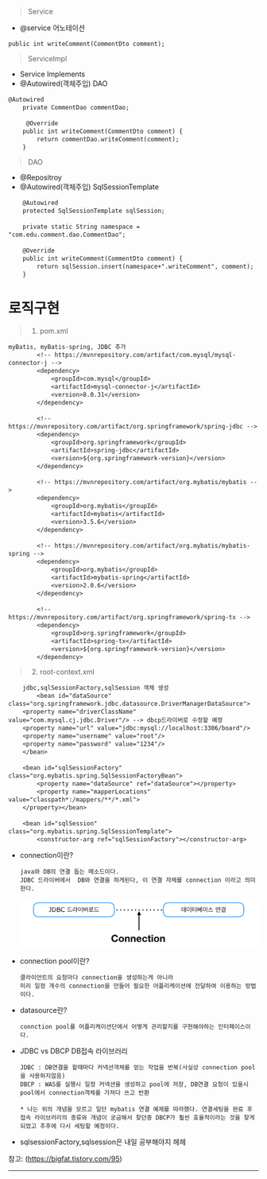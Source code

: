 > Service
- @service 어노테이션
```
public int writeComment(CommentDto comment);
```

> ServiceImpl
- Service Implements 
- @Autowired(객체주입) DAO
```
@Autowired
    private CommentDao commentDao;

     @Override
    public int writeComment(CommentDto comment) {
        return commentDao.writeComment(comment);
    }
```

> DAO
- @Repositroy
- @Autowired(객체주입) SqlSessionTemplate 
```
    @Autowired
    protected SqlSessionTemplate sqlSession;
    
    private static String namespace = "com.edu.comment.dao.CommentDao";
    
    @Override
    public int writeComment(CommentDto comment) {
        return sqlSession.insert(namespace+".writeComment", comment);
    }
```

# 로직구현 

> 1. pom.xml
```
myBatis, myBatis-spring, JDBC 추가
		<!-- https://mvnrepository.com/artifact/com.mysql/mysql-connector-j -->
		<dependency>
		    <groupId>com.mysql</groupId>
		    <artifactId>mysql-connector-j</artifactId>
		    <version>8.0.31</version>
		</dependency>
		
		<!-- https://mvnrepository.com/artifact/org.springframework/spring-jdbc -->
		<dependency>
		    <groupId>org.springframework</groupId>
		    <artifactId>spring-jdbc</artifactId>
		    <version>${org.springframework-version}</version>
		</dependency>
		
		<!-- https://mvnrepository.com/artifact/org.mybatis/mybatis -->
		<dependency>
		    <groupId>org.mybatis</groupId>
		    <artifactId>mybatis</artifactId>
		    <version>3.5.6</version>
		</dependency>
		
		<!-- https://mvnrepository.com/artifact/org.mybatis/mybatis-spring -->
		<dependency>
		    <groupId>org.mybatis</groupId>
		    <artifactId>mybatis-spring</artifactId>
		    <version>2.0.6</version>
		</dependency>
		
		<!-- https://mvnrepository.com/artifact/org.springframework/spring-tx -->
		<dependency>
		    <groupId>org.springframework</groupId>
		    <artifactId>spring-tx</artifactId>
		    <version>${org.springframework-version}</version>
		</dependency> 
```


> 2. root-context.xml

```
    jdbc,sqlSessionFactory,sqlSession 객체 생성
        <bean id="dataSource" class="org.springframework.jdbc.datasource.DriverManagerDataSource">
	<property name="driverClassName" value="com.mysql.cj.jdbc.Driver"/> --> dbcp드라이버로 수정할 예정
	<property name="url" value="jdbc:mysql://localhost:3306/board"/>
	<property name="username" value="root"/>
	<property name="password" value="1234"/>
	</bean>
	
	<bean id="sqlSessionFactory" class="org.mybatis.spring.SqlSessionFactoryBean">
		<property name="dataSource" ref="dataSource"></property>
		<property name="mapperLocations" value="classpath*:/mappers/**/*.xml">   
	</property></bean>
		
	<bean id="sqlSession" class="org.mybatis.spring.SqlSessionTemplate">
		<constructor-arg ref="sqlSessionFactory"></constructor-arg>	  
```


- connection이란?
    ```
    java와 DB의 연결 돕는 메소드이다. 
    JDBC 드라이버에서  DB와 연결을 하게된다, 이 연결 자체를 connection 이라고 의미한다.
    ```
    <img src="https://github.com/gjwoo96/Stu_StepByStep/blob/main/Spring%20Stu/img/connection.png?raw=true">
    
- connection pool이란?
    ```
    클라이언트의 요청마다 connection을 생성하는게 아니라
    미리 일정 개수의 connection을 만들어 필요한 어플리케이션에 전달하여 이용하는 방법이다.
    ```

- datasource란?
    ```
    connction pool를 어플리케이션단에서 어떻게 관리할지를 구현해야하는 인터페이스이다.
    ```

- JDBC vs DBCP DB접속 라이브러리
    ```
   JDBC : DB연결을 할때마다 커넥션객체를 얻는 작업을 반복(사실상 connection pool을 사용하지않음)
   DBCP : WAS를 실행시 일정 커넥션을 생성하고 pool에 저장, DB연결 요청이 있을시 pool에서 connection객체를 가져다 쓰고 반환 

    * 나는 위의 개념을 모르고 일단 mybatis 연결 예제를 따라했다. 연결세팅을 완료 후 접속 라이브러리의 종류와 개념이 궁금해서 찾던중 DBCP가 훨씬 효율적이라는 것을 찾게되었고 추후에 다시 세팅할 예정이다.
    ```

- sqlsessionFactory,sqlsession은 내일 공부해야지 헤헤


참고: (https://bigfat.tistory.com/95)
____


